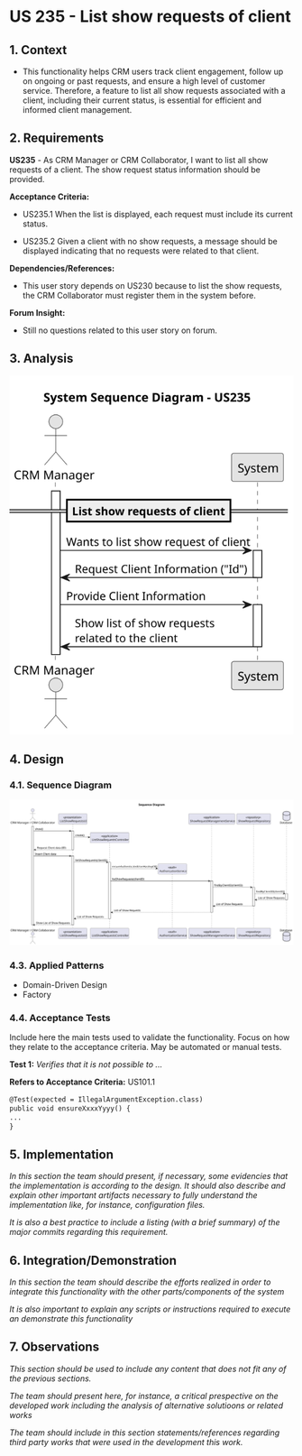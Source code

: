 # US 235 - List show requests of client

## 1. Context

* This functionality helps CRM users track client engagement, follow up on ongoing or past requests, and ensure a high level of customer service.
Therefore, a feature to list all show requests associated with a client, including their current status, is essential for efficient and informed client management.

## 2. Requirements

**US235** - As CRM Manager or CRM Collaborator, I want to list all show requests of a client.
The show request status information should be provided.


**Acceptance Criteria:**

- US235.1 When the list is displayed, each request must include its current status.

- US235.2 Given a client with no show requests, a message should be displayed indicating that no requests were related to that client.


**Dependencies/References:**

* This user story depends on US230 because to list the show requests, the CRM Collaborator must register them in the system before.

**Forum Insight:**

* Still no questions related to this user story on forum.


## 3. Analysis

![System Sequence Diagram](images/system-sequence-diagram-US235.svg )


## 4. Design


### 4.1. Sequence Diagram

![Sequence Diagram](images/sequence-diagram-US235.svg)

### 4.3. Applied Patterns

- Domain-Driven Design
- Factory

### 4.4. Acceptance Tests

Include here the main tests used to validate the functionality. Focus on how they relate to the acceptance criteria. May be automated or manual tests.

**Test 1:** *Verifies that it is not possible to ...*

**Refers to Acceptance Criteria:** US101.1


```
@Test(expected = IllegalArgumentException.class)
public void ensureXxxxYyyy() {
...
}
````

## 5. Implementation

*In this section the team should present, if necessary, some evidencies that the implementation is according to the design. It should also describe and explain other important artifacts necessary to fully understand the implementation like, for instance, configuration files.*

*It is also a best practice to include a listing (with a brief summary) of the major commits regarding this requirement.*

## 6. Integration/Demonstration

*In this section the team should describe the efforts realized in order to integrate this functionality with the other parts/components of the system*

*It is also important to explain any scripts or instructions required to execute an demonstrate this functionality*

## 7. Observations

*This section should be used to include any content that does not fit any of the previous sections.*

*The team should present here, for instance, a critical prespective on the developed work including the analysis of alternative solutioons or related works*

*The team should include in this section statements/references regarding third party works that were used in the development this work.*

